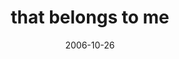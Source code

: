 ---
layout: base.njk
title : 'that belongs to me' 
view_title : 'that belongs to me' 
year : '2006' 
date : '2006-10-26' 
img_file : '/drawing/thatbelongstome.png' 
html_file : 'thatbelongstome' 
next_html : 'ilikebeans.html' 
year_order : '282' 
permalink : "title/{{html_file}}.html"
---